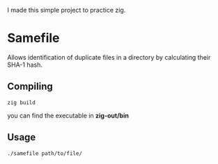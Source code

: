 I made this simple project to practice zig.

# Samefile

Allows identification of duplicate files in a directory by calculating their SHA-1 hash.

## Compiling

```
zig build
```

you can find the executable in **zig-out/bin**

## Usage

```
./samefile path/to/file/
```
